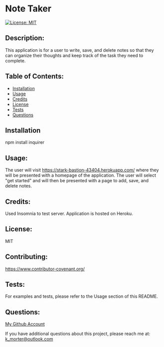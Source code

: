 # Note Taker
  [![License: MIT](https://img.shields.io/badge/License-MIT-yellow.svg)](https://opensource.org/licenses/MIT)

  ## Description:
  This application is for a user to write, save, and delete notes so that they can organize their thoughts and keep track of the task they need to complete.

  ## Table of Contents:
  * [Installation](#installation)
  * [Usage](#usage)
  * [Credits](#credits)
  * [License](#license)
  * [Tests](#tests)
  * [Questions](#questions)

  ## Installation
  npm install inquirer

  ## Usage:
  The user will visit https://stark-bastion-43404.herokuapp.com/ where they will be presented with a homepage of the application. The user will select "get started" and will then be presented with a page to add, save, and delete notes. 

  ## Credits:
  Used Insomnia to test server. Application is hosted on Heroku.

  ## License:
  MIT

  ## Contributing:
  https://www.contributor-covenant.org/

  ## Tests:
  For examples and tests, please refer to the Usage section of this README.

  ## Questions:
  [My Github Account](https://github.com/kaileymoorter)

  If you have additional questions about this project, please reach me at: k_morter@outlook.com
